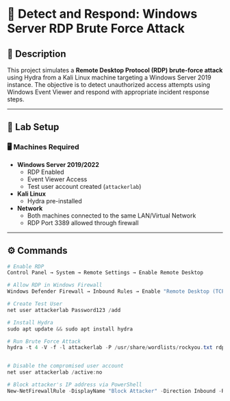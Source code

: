 # 🔐 Detect and Respond: Windows Server RDP Brute Force Attack

## 📌 Description
This project simulates a **Remote Desktop Protocol (RDP) brute-force attack** using Hydra from a Kali Linux machine targeting a Windows Server 2019 instance. The objective is to detect unauthorized access attempts using Windows Event Viewer and respond with appropriate incident response steps.

---

## 🧰 Lab Setup

### 🖥️ Machines Required
- **Windows Server 2019/2022**
  - RDP Enabled
  - Event Viewer Access
  - Test user account created (`attackerlab`)
- **Kali Linux**
  - Hydra pre-installed
- **Network**
  - Both machines connected to the same LAN/Virtual Network
  - RDP Port 3389 allowed through firewall

---

## ⚙️ Commands

```powershell
# Enable RDP
Control Panel → System → Remote Settings → Enable Remote Desktop

# Allow RDP in Windows Firewall
Windows Defender Firewall → Inbound Rules → Enable "Remote Desktop (TCP-In)"

# Create Test User
net user attackerlab Password123 /add

# Install Hydra
sudo apt update && sudo apt install hydra

# Run Brute Force Attack
hydra -t 4 -V -f -l attackerlab -P /usr/share/wordlists/rockyou.txt rdp://<Windows_Server_IP>


# Disable the compromised user account
net user attackerlab /active:no

# Block attacker's IP address via PowerShell
New-NetFirewallRule -DisplayName "Block Attacker" -Direction Inbound -RemoteAddress <Kali_IP> -Action Block
